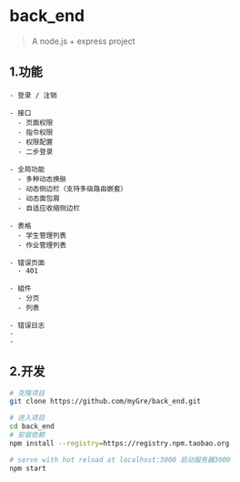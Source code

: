 #  back_end

> A node.js + express project

## 1.功能

```
- 登录 / 注销

- 接口
  - 页面权限
  - 指令权限
  - 权限配置
  - 二步登录

- 全局功能
  - 多种动态换肤
  - 动态侧边栏（支持多级路由嵌套）
  - 动态面包屑
  - 自适应收缩侧边栏

- 表格
  - 学生管理列表
  - 作业管理列表

- 错误页面
  - 401

- 組件
  - 分页
  - 列表

- 错误日志
- 
- 
```



## 2.开发

``` bash
# 克隆项目
git clone https://github.com/myGre/back_end.git

# 进入项目
cd back_end
# 安装依赖
npm install --registry=https://registry.npm.taobao.org

# serve with hot reload at localhost:3000 启动服务器3000
npm start


```



